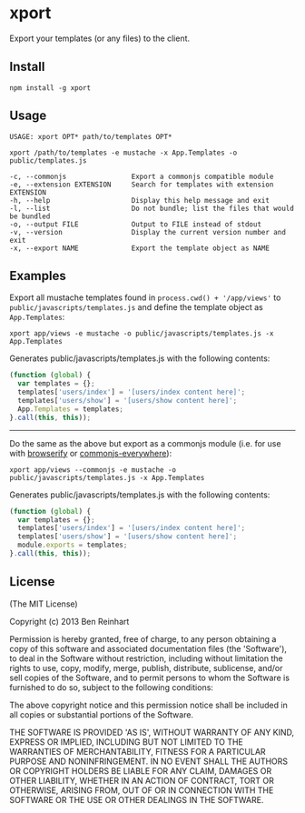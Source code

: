 # xport

Export your templates (or any files) to the client.

## Install

`npm install -g xport`

## Usage

```
USAGE: xport OPT* path/to/templates OPT*

xport /path/to/templates -e mustache -x App.Templates -o public/templates.js

-c, --commonjs                Export a commonjs compatible module
-e, --extension EXTENSION     Search for templates with extension EXTENSION
-h, --help                    Display this help message and exit
-l, --list                    Do not bundle; list the files that would be bundled
-o, --output FILE             Output to FILE instead of stdout
-v, --version                 Display the current version number and exit
-x, --export NAME             Export the template object as NAME
```

## Examples

Export all mustache templates found in `process.cwd() + '/app/views'` to `public/javascripts/templates.js` and define the template object as `App.Templates`:

```
xport app/views -e mustache -o public/javascripts/templates.js -x App.Templates
```

Generates public/javascripts/templates.js with the following contents:

```javascript
(function (global) {
  var templates = {};
  templates['users/index'] = '[users/index content here]';
  templates['users/show'] = '[users/show content here]';
  App.Templates = templates;
}.call(this, this));
```

<hr />

Do the same as the above but export as a commonjs module (i.e. for use with [browserify](https://github.com/substack/node-browserify) or [commonjs-everywhere](https://github.com/michaelficarra/commonjs-everywhere)):

```
xport app/views --commonjs -e mustache -o public/javascripts/templates.js -x App.Templates
```

Generates public/javascripts/templates.js with the following contents:

```javascript
(function (global) {
  var templates = {};
  templates['users/index'] = '[users/index content here]';
  templates['users/show'] = '[users/show content here]';
  module.exports = templates;
}.call(this, this));
```


## License

(The MIT License)

Copyright (c) 2013 Ben Reinhart

Permission is hereby granted, free of charge, to any person obtaining
a copy of this software and associated documentation files (the
'Software'), to deal in the Software without restriction, including
without limitation the rights to use, copy, modify, merge, publish,
distribute, sublicense, and/or sell copies of the Software, and to
permit persons to whom the Software is furnished to do so, subject to
the following conditions:

The above copyright notice and this permission notice shall be
included in all copies or substantial portions of the Software.

THE SOFTWARE IS PROVIDED 'AS IS', WITHOUT WARRANTY OF ANY KIND,
EXPRESS OR IMPLIED, INCLUDING BUT NOT LIMITED TO THE WARRANTIES OF
MERCHANTABILITY, FITNESS FOR A PARTICULAR PURPOSE AND NONINFRINGEMENT.
IN NO EVENT SHALL THE AUTHORS OR COPYRIGHT HOLDERS BE LIABLE FOR ANY
CLAIM, DAMAGES OR OTHER LIABILITY, WHETHER IN AN ACTION OF CONTRACT,
TORT OR OTHERWISE, ARISING FROM, OUT OF OR IN CONNECTION WITH THE
SOFTWARE OR THE USE OR OTHER DEALINGS IN THE SOFTWARE.